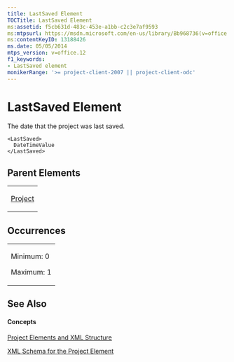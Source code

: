 ```yaml
---
title: LastSaved Element
TOCTitle: LastSaved Element
ms:assetid: f5cb631d-483c-453e-a1bb-c2c3e7af9593
ms:mtpsurl: https://msdn.microsoft.com/en-us/library/Bb968736(v=office.12)
ms:contentKeyID: 13188426
ms.date: 05/05/2014
mtps_version: v=office.12
f1_keywords:
- LastSaved element
monikerRange: '>= project-client-2007 || project-client-odc'
---
```


# LastSaved Element




The date that the project was last saved.

    <LastSaved>
      DateTimeValue
    </LastSaved>

## Parent Elements

<table>
<colgroup>
<col style="width: 100%" />
</colgroup>
<tbody>
<tr class="odd">
<td><p><a href="bb968701(v=office.12).md">Project</a></p></td>
</tr>
</tbody>
</table>

## Occurrences

<table>
<colgroup>
<col style="width: 100%" />
</colgroup>
<tbody>
<tr class="odd">
<td><p>Minimum: 0</p>
<p>Maximum: 1</p></td>
</tr>
</tbody>
</table>

## See Also

#### Concepts

[Project Elements and XML Structure](project-elements-and-xml-structure.md)

[XML Schema for the Project Element](xml-schema-for-the-project-element.md)

